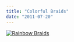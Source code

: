 ```yaml
---
title: "Colorful Braids"
date: "2011-07-20"
---
```


[![](http://nickfoden.files.wordpress.com/2011/07/rainbow-braids.jpg "Rainbow Braids")](http://nickfoden.files.wordpress.com/2011/07/rainbow-braids.jpg)

